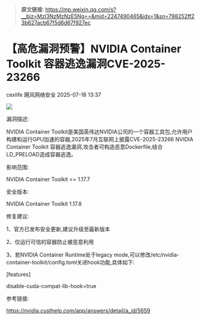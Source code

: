 > **原文链接**: https://mp.weixin.qq.com/s?__biz=MzI3NzMzNzE5Ng==&mid=2247490465&idx=1&sn=798252ff23b627acb67f5d6d67f927ec

#  【高危漏洞预警】NVIDIA Container Toolkit 容器逃逸漏洞CVE-2025-23266  
cexlife  飓风网络安全   2025-07-18 13:37  
  
![](https://mmbiz.qpic.cn/mmbiz_png/ibhQpAia4xu00fhiaqRB6JQNK4Qiaia2VD9eAuDmKgbohiaJd8ico4YCIwycQ2CJ5f1ksHD34wkksAibtZvBzf4rdiaibDdA/640?wx_fmt=png&from=appmsg "")  
  
漏洞描述:  
  
NVIDIA Container Toolkit是美国英伟达NVIDIA公司的一个容器工具包,允许用户构建和运行GPU加速的容器,2025年7月互联网上披露CVE-2025-23266 NVIDIA Container Toolkit 容器逃逸漏洞,攻击者可构造恶意Dockerfile,结合LD_PRELOAD造成容器逃逸。  
  
影响范围:  
  
NVIDIA Container Toolkit <= 1.17.7  
  
安全版本:  
  
NVIDIA Container Toolkit 1.17.8  
  
修复建议:  
  
1、官方已发布安全更新,建议升级至最新版本  
  
2、仅运行可信的容器防止被恶意利用  
  
3、若NVIDIA Container Runtime处于legacy mode,可以修改/etc/nvidia-container-toolkit/config.toml关闭hook功能,具体如下:  
  
[features]  
  
disable-cuda-compat-lib-hook=true  
  
参考链接:  
  
https://nvidia.custhelp.com/app/answers/detail/a_id/5659  
  
  
  
